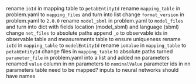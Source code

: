 rename `ioId` in mapping table to `petabEntityId`
rename `mapping_table` in problem.yaml to `mapping_files` and turn into list
change `format_version` in problem.yaml to `2.0.0`
rename `model_sbml` in problem.yaml to `model_files` and turn into dict with fields location (model_sbml) and language (sbml)
change `net_files` to absolute paths
append `_o` to observable ids in observable table and measurements table to ensure uniqueness
rename `ioId` in `mapping_table` to `modelEntityId`
rename `ioValue` in `mapping_table` to `petabEntityId`
change files in `mapping_table` to absolute paths
turned `parameter_file` in problem.yaml into a list and added nn parameters
renamed `value` column in nn parameters to `nominalValue`
parameter ids in nn parameters table need to be mapped?
inputs to neural networks should have names
